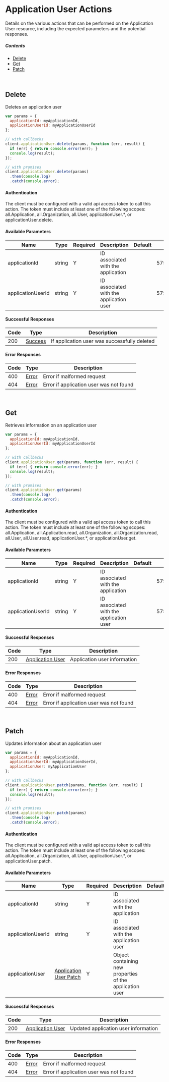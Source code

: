 # Application User Actions

Details on the various actions that can be performed on the
Application User resource, including the expected
parameters and the potential responses.

##### Contents

*   [Delete](#delete)
*   [Get](#get)
*   [Patch](#patch)

<br/>

## Delete

Deletes an application user

```javascript
var params = {
  applicationId: myApplicationId,
  applicationUserId: myApplicationUserId
};

// with callbacks
client.applicationUser.delete(params, function (err, result) {
  if (err) { return console.error(err); }
  console.log(result);
});

// with promises
client.applicationUser.delete(params)
  .then(console.log)
  .catch(console.error);
```

#### Authentication
The client must be configured with a valid api access token to call this
action. The token must include at least one of the following scopes:
all.Application, all.Organization, all.User, applicationUser.*, or applicationUser.delete.

#### Available Parameters

| Name | Type | Required | Description | Default | Example |
| ---- | ---- | -------- | ----------- | ------- | ------- |
| applicationId | string | Y | ID associated with the application |  | 575ec8687ae143cd83dc4a97 |
| applicationUserId | string | Y | ID associated with the application user |  | 575ed78e7ae143cd83dc4aab |

#### Successful Responses

| Code | Type | Description |
| ---- | ---- | ----------- |
| 200 | [Success](_schemas.md#success) | If application user was successfully deleted |

#### Error Responses

| Code | Type | Description |
| ---- | ---- | ----------- |
| 400 | [Error](_schemas.md#error) | Error if malformed request |
| 404 | [Error](_schemas.md#error) | Error if application user was not found |

<br/>

## Get

Retrieves information on an application user

```javascript
var params = {
  applicationId: myApplicationId,
  applicationUserId: myApplicationUserId
};

// with callbacks
client.applicationUser.get(params, function (err, result) {
  if (err) { return console.error(err); }
  console.log(result);
});

// with promises
client.applicationUser.get(params)
  .then(console.log)
  .catch(console.error);
```

#### Authentication
The client must be configured with a valid api access token to call this
action. The token must include at least one of the following scopes:
all.Application, all.Application.read, all.Organization, all.Organization.read, all.User, all.User.read, applicationUser.*, or applicationUser.get.

#### Available Parameters

| Name | Type | Required | Description | Default | Example |
| ---- | ---- | -------- | ----------- | ------- | ------- |
| applicationId | string | Y | ID associated with the application |  | 575ec8687ae143cd83dc4a97 |
| applicationUserId | string | Y | ID associated with the application user |  | 575ed78e7ae143cd83dc4aab |

#### Successful Responses

| Code | Type | Description |
| ---- | ---- | ----------- |
| 200 | [Application User](_schemas.md#application-user) | Application user information |

#### Error Responses

| Code | Type | Description |
| ---- | ---- | ----------- |
| 400 | [Error](_schemas.md#error) | Error if malformed request |
| 404 | [Error](_schemas.md#error) | Error if application user was not found |

<br/>

## Patch

Updates information about an application user

```javascript
var params = {
  applicationId: myApplicationId,
  applicationUserId: myApplicationUserId,
  applicationUser: myApplicationUser
};

// with callbacks
client.applicationUser.patch(params, function (err, result) {
  if (err) { return console.error(err); }
  console.log(result);
});

// with promises
client.applicationUser.patch(params)
  .then(console.log)
  .catch(console.error);
```

#### Authentication
The client must be configured with a valid api access token to call this
action. The token must include at least one of the following scopes:
all.Application, all.Organization, all.User, applicationUser.*, or applicationUser.patch.

#### Available Parameters

| Name | Type | Required | Description | Default | Example |
| ---- | ---- | -------- | ----------- | ------- | ------- |
| applicationId | string | Y | ID associated with the application |  | 575ec8687ae143cd83dc4a97 |
| applicationUserId | string | Y | ID associated with the application user |  | 575ed78e7ae143cd83dc4aab |
| applicationUser | [Application User Patch](_schemas.md#application-user-patch) | Y | Object containing new properties of the application user |  | [Application User Patch Example](_schemas.md#application-user-patch-example) |

#### Successful Responses

| Code | Type | Description |
| ---- | ---- | ----------- |
| 200 | [Application User](_schemas.md#application-user) | Updated application user information |

#### Error Responses

| Code | Type | Description |
| ---- | ---- | ----------- |
| 400 | [Error](_schemas.md#error) | Error if malformed request |
| 404 | [Error](_schemas.md#error) | Error if application user was not found |
